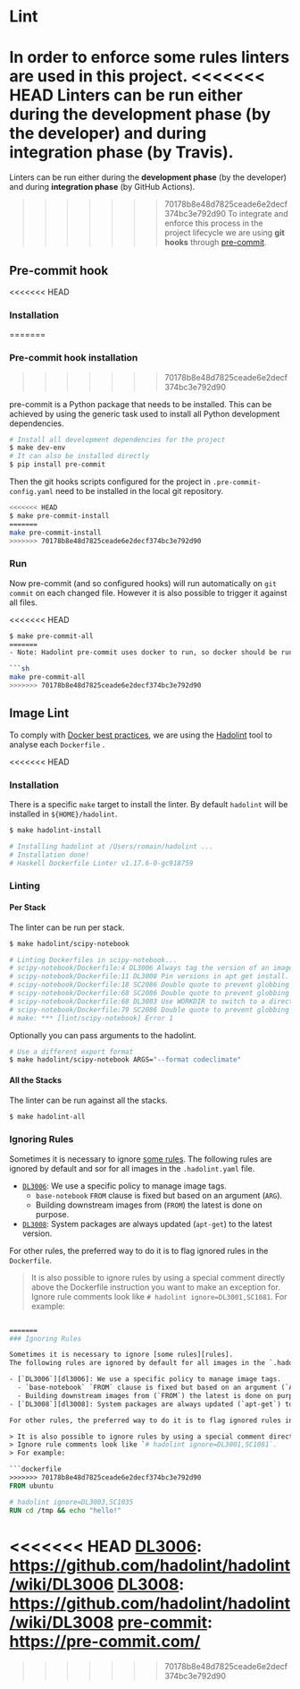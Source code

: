 # Lint

In order to enforce some rules **linters** are used in this project.
<<<<<<< HEAD
Linters can be run either during the **development phase** (by the developer) and during **integration phase** (by Travis).
=======
Linters can be run either during the **development phase** (by the developer) and during **integration phase** (by GitHub Actions).
>>>>>>> 70178b8e48d7825ceade6e2decf374bc3e792d90
To integrate and enforce this process in the project lifecycle we are using **git hooks** through [pre-commit][pre-commit].

## Pre-commit hook

<<<<<<< HEAD
### Installation
=======
### Pre-commit hook installation
>>>>>>> 70178b8e48d7825ceade6e2decf374bc3e792d90

pre-commit is a Python package that needs to be installed.
This can be achieved by using the generic task used to install all Python development dependencies.

```sh
# Install all development dependencies for the project
$ make dev-env
# It can also be installed directly
$ pip install pre-commit
```

Then the git hooks scripts configured for the project in `.pre-commit-config.yaml` need to be installed in the local git repository.

```sh
<<<<<<< HEAD
$ make pre-commit-install
=======
make pre-commit-install
>>>>>>> 70178b8e48d7825ceade6e2decf374bc3e792d90
```

### Run

Now pre-commit (and so configured hooks) will run automatically on `git commit` on each changed file.
However it is also possible to trigger it against all files.

<<<<<<< HEAD
```sh
$ make pre-commit-all
=======
- Note: Hadolint pre-commit uses docker to run, so docker should be running while running this command.

```sh
make pre-commit-all
>>>>>>> 70178b8e48d7825ceade6e2decf374bc3e792d90
```

## Image Lint

To comply with [Docker best practices][dbp], we are using the [Hadolint][hadolint] tool to analyse each `Dockerfile` .

<<<<<<< HEAD
### Installation

There is a specific `make` target to install the linter.
By default `hadolint` will be installed in `${HOME}/hadolint`.

```bash
$ make hadolint-install

# Installing hadolint at /Users/romain/hadolint ...
# Installation done!
# Haskell Dockerfile Linter v1.17.6-0-gc918759
```

### Linting

#### Per Stack

The linter can be run per stack.

```bash
$ make hadolint/scipy-notebook

# Linting Dockerfiles in scipy-notebook...
# scipy-notebook/Dockerfile:4 DL3006 Always tag the version of an image explicitly
# scipy-notebook/Dockerfile:11 DL3008 Pin versions in apt get install. Instead of `apt-get install <package>` use `apt-get install <package>=<version>`
# scipy-notebook/Dockerfile:18 SC2086 Double quote to prevent globbing and word splitting.
# scipy-notebook/Dockerfile:68 SC2086 Double quote to prevent globbing and word splitting.
# scipy-notebook/Dockerfile:68 DL3003 Use WORKDIR to switch to a directory
# scipy-notebook/Dockerfile:79 SC2086 Double quote to prevent globbing and word splitting.
# make: *** [lint/scipy-notebook] Error 1
```

Optionally you can pass arguments to the hadolint.

```bash
# Use a different export format
$ make hadolint/scipy-notebook ARGS="--format codeclimate"
```

#### All the Stacks

The linter can be run against all the stacks.

```bash
$ make hadolint-all
```

### Ignoring Rules

Sometimes it is necessary to ignore [some rules][rules].
The following rules are ignored by default and sor for all images in the `.hadolint.yaml` file.

- [`DL3006`][DL3006]: We use a specific policy to manage image tags.
  - `base-notebook` `FROM` clause is fixed but based on an argument (`ARG`).
  - Building downstream images from (`FROM`) the latest is done on purpose.
- [`DL3008`][DL3008]: System packages are always updated (`apt-get`) to the latest version.

For other rules, the preferred way to do it is to flag ignored rules in the `Dockerfile`.

> It is also possible to ignore rules by using a special comment directly above the Dockerfile instruction you want to make an exception for. Ignore rule comments look like `# hadolint ignore=DL3001,SC1081`. For example:

```dockerfile

=======
### Ignoring Rules

Sometimes it is necessary to ignore [some rules][rules].
The following rules are ignored by default for all images in the `.hadolint.yaml` file.

- [`DL3006`][dl3006]: We use a specific policy to manage image tags.
  - `base-notebook` `FROM` clause is fixed but based on an argument (`ARG`).
  - Building downstream images from (`FROM`) the latest is done on purpose.
- [`DL3008`][dl3008]: System packages are always updated (`apt-get`) to the latest version.

For other rules, the preferred way to do it is to flag ignored rules in the `Dockerfile`.

> It is also possible to ignore rules by using a special comment directly above the Dockerfile instruction you want to make an exception for.
> Ignore rule comments look like `# hadolint ignore=DL3001,SC1081`.
> For example:

```dockerfile
>>>>>>> 70178b8e48d7825ceade6e2decf374bc3e792d90
FROM ubuntu

# hadolint ignore=DL3003,SC1035
RUN cd /tmp && echo "hello!"
```

[hadolint]: https://github.com/hadolint/hadolint
[dbp]: https://docs.docker.com/develop/develop-images/dockerfile_best-practices
[rules]: https://github.com/hadolint/hadolint#rules
<<<<<<< HEAD
[DL3006]: https://github.com/hadolint/hadolint/wiki/DL3006
[DL3008]: https://github.com/hadolint/hadolint/wiki/DL3008
[pre-commit]: https://pre-commit.com/
=======
[dl3006]: https://github.com/hadolint/hadolint/wiki/DL3006
[dl3008]: https://github.com/hadolint/hadolint/wiki/DL3008
[pre-commit]: https://pre-commit.com/
>>>>>>> 70178b8e48d7825ceade6e2decf374bc3e792d90

